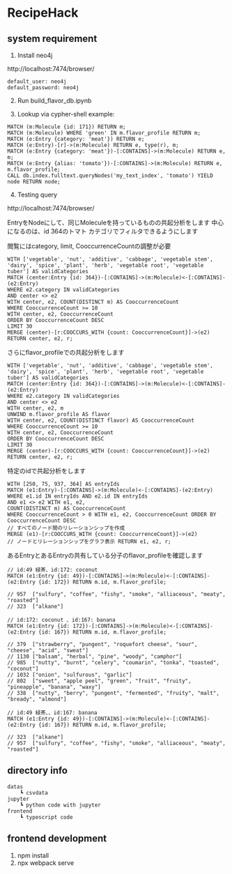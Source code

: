 # RecipeHack


## system requirement
1. Install neo4j

http://localhost:7474/browser/

```
default_user: neo4j
default_password: neo4j
```

2. Run build_flavor_db.ipynb

3. Lookup via cypher-shell
example:  
```
MATCH (m:Molecule {id: 171}) RETURN m;
MATCH (m:Molecule) WHERE 'green' IN m.flavor_profile RETURN m;
MATCH (e:Entry {category: 'meat'}) RETURN e;
MATCH (e:Entry)-[r]->(m:Molecule) RETURN e, type(r), m;
MATCH (e:Entry {category: 'meat'})-[:CONTAINS]->(m:Molecule) RETURN e, m;
MATCH (e:Entry {alias: 'tomato'})-[:CONTAINS]->(m:Molecule) RETURN e, m.flavor_profile;
CALL db.index.fulltext.queryNodes('my_text_index', 'tomato') YIELD node RETURN node;
```

4. Testing query

http://localhost:7474/browser/


EntryをNodeにして、同じMoleculeを持っているものの共起分析をします
中心になるのは、id 364のトマト
カテゴリでフィルタできるようにします

閲覧にはcategory, limit, CooccurrenceCountの調整が必要

```
WITH ['vegetable', 'nut', 'additive', 'cabbage', 'vegetable stem', 'dairy', 'spice', 'plant', 'herb', 'vegetable root', 'vegetable tuber'] AS validCategories
MATCH (center:Entry {id: 364})-[:CONTAINS]->(m:Molecule)<-[:CONTAINS]-(e2:Entry)
WHERE e2.category IN validCategories
AND center <> e2
WITH center, e2, COUNT(DISTINCT m) AS CooccurrenceCount
WHERE CooccurrenceCount >= 10
WITH center, e2, CooccurrenceCount
ORDER BY CooccurrenceCount DESC
LIMIT 30
MERGE (center)-[r:COOCCURS_WITH {count: CooccurrenceCount}]->(e2)
RETURN center, e2, r;
```

さらにflavor_profileでの共起分析をします
```
WITH ['vegetable', 'nut', 'additive', 'cabbage', 'vegetable stem', 'dairy', 'spice', 'plant', 'herb', 'vegetable root', 'vegetable tuber'] AS validCategories
MATCH (center:Entry {id: 364})-[:CONTAINS]->(m:Molecule)<-[:CONTAINS]-(e2:Entry)
WHERE e2.category IN validCategories
AND center <> e2
WITH center, e2, m
UNWIND m.flavor_profile AS flavor
WITH center, e2, COUNT(DISTINCT flavor) AS CooccurrenceCount
WHERE CooccurrenceCount >= 10
WITH center, e2, CooccurrenceCount
ORDER BY CooccurrenceCount DESC
LIMIT 30
MERGE (center)-[r:COOCCURS_WITH {count: CooccurrenceCount}]->(e2)
RETURN center, e2, r;

```

特定のidで共起分析をします

```
WITH [250, 75, 937, 364] AS entryIds 
MATCH (e1:Entry)-[:CONTAINS]->(m:Molecule)<-[:CONTAINS]-(e2:Entry)
WHERE e1.id IN entryIds AND e2.id IN entryIds 
AND e1 <> e2 WITH e1, e2, 
COUNT(DISTINCT m) AS CooccurrenceCount 
WHERE CooccurrenceCount > 0 WITH e1, e2, CooccurrenceCount ORDER BY CooccurrenceCount DESC
// すべてのノード間のリレーションシップを作成 
MERGE (e1)-[r:COOCCURS_WITH {count: CooccurrenceCount}]->(e2)  
// ノードとリレーションシップをグラフ表示 RETURN e1, e2, r;
```

あるEntryとあるEntryの共有している分子のflavor_profileを確認します
```
// id:49 緑茶、id:172: coconut 
MATCH (e1:Entry {id: 49})-[:CONTAINS]->(m:Molecule)<-[:CONTAINS]-(e2:Entry {id: 172}) RETURN m.id, m.flavor_profile;

// 957	["sulfury", "coffee", "fishy", "smoke", "alliaceous", "meaty", "roasted"]
// 323	["alkane"]
```

```
// id:172: coconut 、id:167: banana 
MATCH (e1:Entry {id: 172})-[:CONTAINS]->(m:Molecule)<-[:CONTAINS]-(e2:Entry {id: 167}) RETURN m.id, m.flavor_profile;

// 379	["strawberry", "pungent", "roquefort cheese", "sour", "cheese", "acid", "sweat"]
// 1130	["balsam", "herbal", "pine", "woody", "camphor"]
// 985	["nutty", "burnt", "celery", "coumarin", "tonka", "toasted", "coconut"]
// 1032	["onion", "sulfurous", "garlic"]
// 802	["sweet", "apple peel", "green", "fruit", "fruity", "pineapple", "banana", "waxy"]
// 338	["nutty", "berry", "pungent", "fermented", "fruity", "malt", "bready", "almond"]
```

```
// id:49 緑茶、、id:167: banana 
MATCH (e1:Entry {id: 49})-[:CONTAINS]->(m:Molecule)<-[:CONTAINS]-(e2:Entry {id: 167}) RETURN m.id, m.flavor_profile;

// 323	["alkane"]
// 957	["sulfury", "coffee", "fishy", "smoke", "alliaceous", "meaty", "roasted"]
```

## directory info
```
datas
    ┗ csvdata
jupyter
    ┗ python code with jupyter
frontend
    ┗ typescript code
```

## frontend development
1. npm install
2. npx webpack serve
